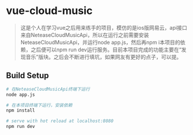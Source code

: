 # vue-cloud-music

> 这是个人在学习vue之后用来练手的项目，模仿的是ios版网易云，api接口来自NeteaseCloudMusicApi，所以在运行之前需要安装NeteaseCloudMusicApi，并运行node app.js，然后再npm i本项目的依赖，之后便可以npm run dev运行服务。目前本项目完成的功能主要在“发现音乐”版块。之后会不断进行填坑，如果网友有更好的点子，可以提。

## Build Setup

``` bash
# 在NeteaseCloudMusicApi终端下运行
node app.js

# 在本项目终端下运行，安装依赖
npm install

# serve with hot reload at localhost:8080
npm run dev

```


